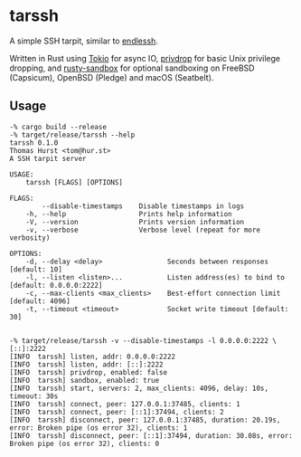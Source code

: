 # tarssh

A simple SSH tarpit, similar to [endlessh](https://nullprogram.com/blog/2019/03/22/).

Written in Rust using [Tokio] for async IO, [privdrop] for basic Unix privilege
dropping, and [rusty-sandbox] for optional sandboxing on FreeBSD (Capsicum),
OpenBSD (Pledge) and macOS (Seatbelt).

## Usage

```
-% cargo build --release
-% target/release/tarssh --help
tarssh 0.1.0
Thomas Hurst <tom@hur.st>
A SSH tarpit server

USAGE:
    tarssh [FLAGS] [OPTIONS]

FLAGS:
        --disable-timestamps    Disable timestamps in logs
    -h, --help                  Prints help information
    -V, --version               Prints version information
    -v, --verbose               Verbose level (repeat for more verbosity)

OPTIONS:
    -d, --delay <delay>                Seconds between responses [default: 10]
    -l, --listen <listen>...           Listen address(es) to bind to [default: 0.0.0.0:2222]
    -c, --max-clients <max_clients>    Best-effort connection limit [default: 4096]
    -t, --timeout <timeout>            Socket write timeout [default: 30]


-% target/release/tarssh -v --disable-timestamps -l 0.0.0.0:2222 \[::]:2222
[INFO  tarssh] listen, addr: 0.0.0.0:2222
[INFO  tarssh] listen, addr: [::]:2222
[INFO  tarssh] privdrop, enabled: false
[INFO  tarssh] sandbox, enabled: true
[INFO  tarssh] start, servers: 2, max_clients: 4096, delay: 10s, timeout: 30s
[INFO  tarssh] connect, peer: 127.0.0.1:37485, clients: 1
[INFO  tarssh] connect, peer: [::1]:37494, clients: 2
[INFO  tarssh] disconnect, peer: 127.0.0.1:37485, duration: 20.19s, error: Broken pipe (os error 32), clients: 1
[INFO  tarssh] disconnect, peer: [::1]:37494, duration: 30.08s, error: Broken pipe (os error 32), clients: 0
```

[Tokio]: https://tokio.rs
[rusty-sandbox]: https://github.com/myfreeweb/rusty-sandbox
[privdrop]: https://crates.io/crates/privdrop
